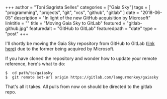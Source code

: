 +++
author = "Toni Sagrista Selles"
categories = ["Gaia Sky"]
tags = [ "programming", "projects", "git", "vcs", "github", "gitlab" ]
date = "2018-06-05"
description = "In light of the new GitHub acquisition by Microsoft"
linktitle = ""
title = "Moving Gaia Sky to GitLab"
featured = "gitlab-github.jpg"
featuredalt = "GitHub to GitLab"
featuredpath = "date"
type = "post"
+++


I'll shortly be moving the Gaia Sky repository from GitHub to GitLab ([link here](https://gitlab.com/langurmonkey/gaiasky)) due
to the former being acquired by Microsoft.

If you have cloned the repository and wonder how to update your remote reference, here's what to do:

<pre><code>$  cd path/to/gaiasky
$  git remote set-url origin https://gitlab.com/langurmonkey/gaiasky
</code></pre>

That's all it takes. All pulls from now on should be directed to the gitlab repo.
